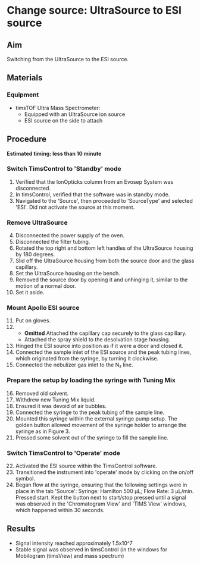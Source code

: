 # Change source: UltraSource to ESI source


## Aim
Switching from the UltraSource to the ESI source.


## Materials

### Equipment
- timsTOF Ultra Mass Spectrometer: 
  - Equipped with an UltraSource ion source
  - ESI source on the side to attach


## Procedure
**Estimated timing: less than 10 minute**

### Switch TimsControl to 'Standby' mode
1. Verified that the IonOpticks column from an Evosep System was disconnected.
2. In timsControl, verified that the software was in standby mode.
3. Navigated to the 'Source', then proceeded to 'SourceType' and selected 'ESI'. Did not activate the source at this moment.

### Remove UltraSource
4. Disconnected the power supply of the oven.
5. Disconnected the filter tubing.
6. Rotated the top right and bottom left handles of the UltraSource housing by 180 degrees.
7. Slid off the UltraSource housing from both the source door and the glass capillary.
8. Set the UltraSource housing on the bench.
9. Removed the source door by opening it and unhinging it, similar to the motion of a normal door.
10. Set it aside.

### Mount Apollo ESI source
11. Put on gloves.
12. - **Omitted** Attached the capillary cap securely to the glass capillary. 
    - Attached the spray shield to the desolvation stage housing.
13. Hinged the ESI source into position as if it were a door and closed it.
14. Connected the sample inlet of the ESI source and the peak tubing lines, which originated from the syringe, by turning it clockwise.
15. Connected the nebulizer gas inlet to the N₂ line.

### Prepare the setup by loading the syringe with Tuning Mix
16. Removed old solvent.
17. Withdrew new Tuning Mix liquid.
18. Ensured it was devoid of air bubbles.
19. Connected the syringe to the peak tubing of the sample line.
20. Mounted this syringe within the external syringe pump setup. The golden button allowed movement of the syringe holder to arrange the syringe as in Figure 3.
21. Pressed some solvent out of the syringe to fill the sample line.

### Switch TimsControl to 'Operate' mode
22. Activated the ESI source within the TimsControl software.
23. Transitioned the instrument into 'operate' mode by clicking on the on/off symbol.
24. Began flow at the syringe, ensuring that the following settings were in place in the tab 'Source': Syringe: Hamilton 500 µL; Flow Rate: 3 µL/min. Pressed start. Kept the button next to start/stop pressed until a signal was observed in the 'Chromatogram View' and 'TIMS View' windows, which happened within 30 seconds.


## Results
- Signal intensity reached approximately 1.5x10^7
- Stable signal was observed in timsControl (in the windows for Mobilogram (timsView) and mass spectrum)